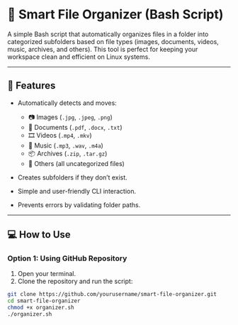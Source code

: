 # 📁 Smart File Organizer (Bash Script)

A simple Bash script that automatically organizes files in a folder into categorized subfolders based on file types (images, documents, videos, music, archives, and others). This tool is perfect for keeping your workspace clean and efficient on Linux systems.

---

## 📌 Features

- Automatically detects and moves:
  - 📷 Images (`.jpg`, `.jpeg`, `.png`)
  - 📄 Documents (`.pdf`, `.docx`, `.txt`)
  - 🎞️ Videos (`.mp4`, `.mkv`)
  - 🎵 Music (`.mp3`, `.wav`, `.m4a`)
  - 📦 Archives (`.zip`, `.tar.gz`)
  - 🧩 Others (all uncategorized files)

- Creates subfolders if they don’t exist.
- Simple and user-friendly CLI interaction.
- Prevents errors by validating folder paths.

---

## 💻 How to Use

### Option 1: Using GitHub Repository

1. Open your terminal.
2. Clone the repository and run the script:

```bash
git clone https://github.com/yourusername/smart-file-organizer.git
cd smart-file-organizer
chmod +x organizer.sh
./organizer.sh

